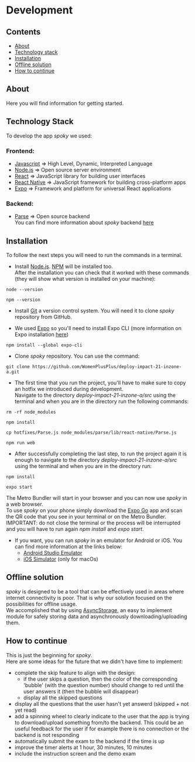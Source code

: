 
# Development

## Contents

- [About](#about)
- [Technology stack](#technologyS)
- [Installation](#installation)
- [Offline solution](#offline)
- [How to continue](#future)

## About <a name="about"></a>
Here you will find information for getting started. 

## Technology Stack <a name="technologyS"></a>
To develop the app *spoky* we used:

### Frontend:
- [Javascript](https://developer.mozilla.org/en-US/docs/Web/JavaScript) => High Level, Dynamic, Interpreted Language
- [Node.js](https://nodejs.org/en/) => Open source server environment
- [React](https://reactjs.org/) => JavaScript library for building user interfaces
- [React Native](https://reactnative.dev/) => JavaScript framework for building cross-platform apps
- [Expo](https://expo.dev/) => Framework and platform for universal React applications

### Backend:
- [Parse](https://parseplatform.org/) => Open source backend 
</br>You can find more information about *spoky* backend [here](https://github.com/WomenPlusPlus/deploy-impact-21-inzone-a/blob/main/docs/backend/README.md)

## Installation <a name="installation"></a>
To follow the next steps you will need to run the commands in a terminal.

- Install [Node.js](https://nodejs.org/en/). [NPM](https://www.npmjs.com/) will be installed too.
</br>After the installation you can check that it worked with these commands (they will show what version is installed on your machine):
```
node --version
```
```
npm --version
```
- Install [Git](https://git-scm.com/downloads) a version control system. You will need it to clone *spoky* repository from GitHub.

- We used [Expo](https://expo.dev/) so you'll need to install Expo CLI (more information on Expo installation [here](https://docs.expo.dev/get-started/installation/))
```
npm install --global expo-cli
```
- Clone *spoky* repository. You can use the command:
```
git clone https://github.com/WomenPlusPlus/deploy-impact-21-inzone-a.git
```
- The first time that you run the project, you'll have to make sure to copy an hotfix we introduced during development. </br>Navigate to the directory *deploy-impact-21-inzone-a/src* using the terminal and when you are in the directory run the following commands:
```
rm -rf node_modules
```
```
npm install
```
```
cp hotfixes/Parse.js node_modules/parse/lib/react-native/Parse.js
```
```
npm run web
```
- After successfully completing the last step, to run the project again it is enough to navigate to the directory *deploy-impact-21-inzone-a/src* using the terminal and when you are in the directory run:
```
npm install
```
```
expo start
```
The Metro Bundler will start in your browser and you can now use *spoky* in a web browser. 
</br>To use *spoky* on your phone simply download the [Expo Go](https://expo.dev/client) app and scan the QR code that you see in your terminal or on the Metro Bundler.</br> IMPORTANT: do not close the terminal or the process will be interrupted and you will have to run again *npm install* and *expo start*.

- If you want, you can run *spoky* in an emulator for Android or iOS. You can find more information at the links below:
  - [Android Studio Emulator](https://docs.expo.dev/workflow/android-studio-emulator/)
  - [iOS Simulator](https://docs.expo.dev/workflow/ios-simulator/) (only for macOs)

## Offline solution <a name="offline"></a>
*spoky* is designed to be a tool that can be effectively used in areas where internet connectivity is poor. That is why our solution focused on the possibilities for offline usage. 
</br>We accomplished that by using [AsyncStorage](https://react-native-async-storage.github.io/async-storage/docs/install), an easy to implement module for safely storing data and asynchronously downloading/uploading them.

## How to continue <a name="future"></a>
This is just the beginning for *spoky*. </br>Here are some ideas for the future that we didn't have time to implement:
- complete the skip feature to align with the design:
   - if the user skips a question, then the color of the corresponding 'bubble' (with the question number) should change to red until the user answers it (then the bubble will disappear) 
   - display all the skipped questions
- display all the questions that the user hasn't yet answerd (skipped + not yet read)
- add a spinning wheel to clearly indicate to the user that the app is trying to download/upload something from/to the backend. This could be an useful feedback for the user if for example there is no connection or the backend is not responding
- automatically submit the exam to the backend if the time is up
- improve the timer alerts at 1 hour, 30 minutes, 10 minutes
- include the instruction screen and the demo exam



 


 
